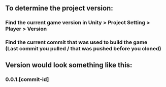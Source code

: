 ## To determine the project version:
### Find the current game version in Unity > Project Setting > Player > Version
### Find the current commit that was used to build the game<br>(Last commit you pulled / that was pushed before you cloned)

## Version would look something like this:
### 0.0.1.[commit-id]
